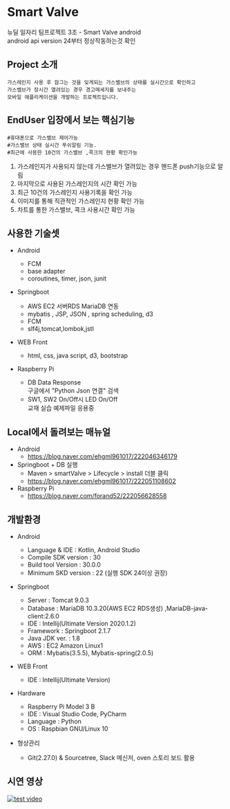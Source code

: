 # Smart Valve  
뉴딜 일자리 팀프로젝트 3조 - Smart Valve android  
android api version 24부터 정상작동하는것 확인 

## Project 소개  
	가스레인지 사용 후 잠그는 것을 잊게되는 가스밸브의 상태를 실시간으로 확인하고
	가스밸브가 장시간 열려있는 경우 경고메세지를 보내주는 
	모바일 애플리케이션을 개발하는 프로젝트입니다.  
  
## EndUser 입장에서 보는 핵심기능  
	#휴대폰으로 가스밸브 제어가능
	#가스밸브 상태 실시간 푸쉬알림 기능.
	#최근에 사용한 10건의 가스밸브 ,콕크의 현황 확인가능
  1. 가스레인지가 사용되지 않는데 가스밸브가 열려있는 경우 핸드폰 push기능으로 알림  
  2. 마지막으로 사용된 가스레인지의 시간 확인 가능  
  3. 최근 10건의 가스레인지 사용기록을 확인 가능  
  4. 이미지를 통해 직관적인 가스레인지 현황 확인 가능
  5. 차트를 통한 가스밸브, 콕크 사용시간 확인 가능
    
## 사용한 기술셋 
  - Android  
    * FCM  
    * base adapter  
    * coroutines, timer, json, junit  
      
  - Springboot  
    * AWS EC2 서버RDS MariaDB 연동  
    * mybatis , JSP, JSON , spring scheduling, d3
    * FCM
    * slf4j,tomcat,lombok,jstl
      
  - WEB Front  
    * html, css, java script, d3, bootstrap
      
  - Raspberry Pi  
    * DB Data Response  
      구글에서 "Python Json 연결" 검색  
    * SW1, SW2 On/Off시 LED On/Off  
      교재 실습 예제파일 응용중   
    

## Local에서 돌려보는 매뉴얼  
  - Android  
    * https://blog.naver.com/ehgml961017/222046346179  
  - Springboot + DB 실행  
    * Maven > smartValve > Lifecycle > install 더블 클릭
    * https://blog.naver.com/ehgml961017/222051108602
  - Raspberry Pi  
    * https://blog.naver.com/forand52/222056628558
  
## 개발환경
  
  - Android  
    * Language & IDE : Kotlin, Android Studio
    * Compile SDK version : 30  
    * Build tool Version  : 30.0.0  
    * Minimum SKD version : 22 (실행 SDK 24이상 권장)  
    
  - Springboot
    * Server : Tomcat 9.0.3
    * Database : MariaDB 10.3.20(AWS EC2 RDS생성)
                ,MariaDB-java-client:2.6.0
    * IDE : Intellij(Ultimate Version 2020.1.2)
    * Framework : Springboot 2.1.7
    * Java JDK ver. : 1.8
    * AWS : EC2 Amazon Linux1
    * ORM : Mybatis(3.5.5), Mybatis-spring(2.0.5)
    
  - WEB Front  
    * IDE : Intellij(Ultimate Version)
    
  - Hardware
    * Raspberry Pi Model 3 B
    * IDE : Visual Studio Code, PyCharm
    * Language : Python
    * OS : Raspbian GNU/Linux 10

  - 형상관리
    * Git(2.27.0) & Sourcetree, Slack 메신저, oven 스토리 보드 활용
  
## 시연 영상
  [![test video](https://img.youtube.com/vi/yiD7I2acSng/0.jpg)](http://www.youtube.com/watch?v=yiD7I2acSng)
